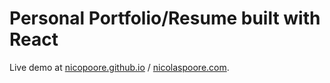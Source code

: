 # Personal Portfolio/Resume built with React

Live demo at [nicopoore.github.io](https://nicopoore.github.io) / [nicolaspoore.com](https://nicolaspoore.com).